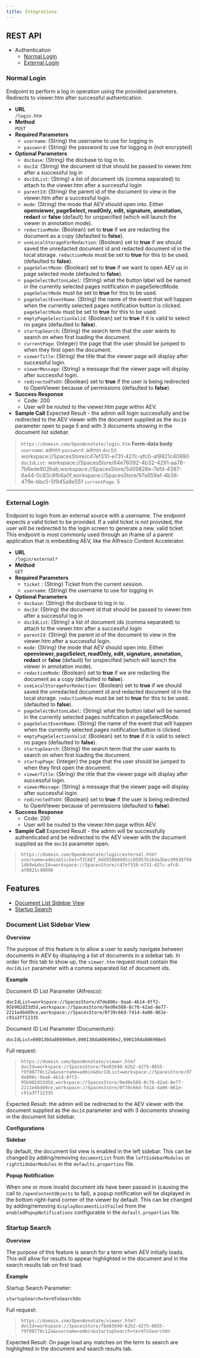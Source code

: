 ```yaml
---
title: Integrations
---
```


## REST API

* Authentication
  * [Normal Login](#normal-login)
  * [External Login](#external-login)

### Normal Login

Endpoint to perform a log in operation using the provided parameters. Redirects to viewer.htm after successful authentication.

* **URL**  
`/login.htm`  
* **Method**  
`POST`  
* **Required Parameters**
  * `username`: {String} the username to use for logging in
  * `password`: {String} the password to use for logging in (not encrypted)
* **Optional Parameters**
  * `docbase`: {String} the docbase to log in to.
  * `docId`: {String} the document id that should be passed to viewer.htm after a successful log in
  * `docIdList`: {String} a list of document ids (comma separated) to attach to the viewer.htm after a successful login
  * `parentId`: {String} the parent id of the document to view in the viewer.htm after a successful login.
  * `mode`: {String} the mode that AEV should open into. Either **openviewer, pageSelect, readOnly, edit, signature, annotation, redact** or **false** (default) for unspecified (which will launch the viewer in annotation mode).
  * `redactionMode`: {Boolean} set to **true** if we are redacting the document as a copy (defaulted to **false**).
  * `useLocalStorageForRedaction`: {Boolean} set to **true** if we should saved the unredacted document id and redacted document id in the local storage. `redactionMode` must be set to **true** for this to be used. (defaulted to **false**).
  * `pageSelectMode`: {Boolean} set to **true** if we want to open AEV up in page selected mode (defauled to **false**).
  * `pageSelectButtonLabel`: {String} what the button label will be named in the currently selected pages notification in pageSelectMode. `pageSelectMode` must be set to **true** for this to be used.
  * `pageSelectEventName`: {String} the name of the event that will happen when the currently selected pages notification button is clicked. `pageSelectMode` must be set to **true** for this to be used.
  * `emptyPageSelectionValid`: {Boolean} set to **true** if it is valid to select no pages (defaulted to **false**).
  * `startupSearch`: {String} the search term that the user wants to search on when first loading the document.
  * `currentPage`: {Integer} the page that the user should be jumped to when they first open the document.
  * `viewerTitle`: {String} the title that the viewer page will display after successful login.
  * `viewerMessage`: {String} a message that the viewer page will display after successful login.
  * `redirectedToOV`: {Boolean} set to **true** if the user is being redirected to OpenViewer because of permissions (defaulted to **false**).
* **Success Response**
  * Code: 200
  * User will be routed to the viewer.htm page within AEV.
* **Sample Call**
Expected Result - the admin will login successfully and be redirected to the AEV viewer with the document supplied as the `docId` parameter open to page 5 and with 3 documents showing in the document list sidebar.

> `https://domain.com/OpenAnnotate/login.htm`
**Form-data body**
`username`: admin
`password`: admin
`docId`: workspace://SpacesStore/c47ef310-e731-427c-afc0-af8821c40890
`docIdList`: workspace://SpacesStore/64e76092-4b32-4291-aa78-7b6ede902bab,workspace://SpacesStore/5d09828e-7efd-4387-8a44-0c83c8fb8a0f,workspace://SpacesStore/97a859af-4b38-479e-bbc5-5f945a8e551
`currentPage`: 5

***

### External Login

Endpoint to login from an external source with a username. The endpoint expects a valid ticket to be provided. If a valid ticket is not provided, the user will be redirected to the login screen to generate a new, valid ticket.  This endpoint is most commonly used through an iframe of a parent application that is embedding AEV, like the Alfresco Content Accelerator.

* **URL**  
`/login/external*`  
* **Method**  
`GET`  
* **Required Parameters**
  * `ticket` : {String} Ticket from the current session.
  * `username`: {String} the username to use for logging in
* **Optional Parameters**
  * `docbase`: {String} the docbase to log in to.
  * `docId`: {String} the document id that should be passed to viewer.htm after a successful log in
  * `docIdList`: {String} a list of document ids (comma separated) to attach to the viewer.htm after a successful login
  * `parentId`: {String} the parent id of the document to view in the viewer.htm after a successful login.
  * `mode`: {String} the mode that AEV should open into. Either **openviewer, pageSelect, readOnly, edit, signature, annotation, redact** or **false** (default) for unspecified (which will launch the viewer in annotation mode).
  * `redactionMode`: {Boolean} set to **true** if we are redacting the document as a copy (defaulted to **false**).
  * `useLocalStorageForRedaction`: {Boolean} set to **true** if we should saved the unredacted document id and redacted document id in the local storage. `redactionMode` must be set to **true** for this to be used. (defaulted to **false**).
  * `pageSelectButtonLabel`: {String} what the button label will be named in the currently selected pages notification in pageSelectMode.
  * `pageSelectEventName`: {String} the name of the event that will happen when the currently selected pages notification button is clicked.
  * `emptyPageSelectionValid`: {Boolean} set to **true** if it is valid to select no pages (defaulted to **false**).
  * `startupSearch`: {String} the search term that the user wants to search on when first loading the document.
  * `startupPage`: {Integer} the page that the user should be jumped to when they first open the document.
  * `viewerTitle`: {String} the title that the viewer page will display after successful login.
  * `viewerMessage`: {String} a message that the viewer page will display after successful login.
  * `redirectedToOV`: {Boolean} set to **true** if the user is being redirected to OpenViewer because of permissions (defaulted to **false**).
* **Success Response**
  * Code: 200
  * User will be routed to the viewer.htm page within AEV.
* **Sample Call**
Expected Result - the admin will be successfully authenticated and be redirected to the AEV viewer with the document supplied as the `docId` parameter open.

> `https://domain.com/OpenAnnotate/login/external.htm?username=admin&ticket=TICKET_6dd55060d45cc05957b16da3becd9938f9414b9e&docId=workspace://SpacesStore/c47ef310-e731-427c-afc0-af8821c40890`

## Features

* [Document List Sidebar View](#document-list-sidebar-view)
* [Startup Search](#startup-search)

### Document List Sidebar View

**Overview**

The purpose of this feature is to allow a user to easily navigate between documents in AEV by displaying a list of documents in a sidebar tab. In order for this tab to show up, the `viewer.htm` request must contain the `docIdList` parameter with a comma separated list of document ids.

**Example**

Document ID List Parameter (Alfresco):

`docIdList=workspace://SpacesStore/d7de806c-9aa6-4b14-8ff2-95b902d33d5d,workspace://SpacesStore/0ed0e588-8c70-42ad-8e77-2211e4bdd9ce,workspace://SpacesStore/0f39c66d-f414-4a06-861e-c91a3ff12335`

Document ID List Parameter (Documentum):

`docIdList=090130da806908e9,090130da806908e2,090130da806908e5`

Full request:  
> `https://domain.com/OpenAnnotate/viewer.htm?docId=workspace://SpacesStore/fbe65690-62b2-4275-8655-f9f08778c12a&username=admin&docIdList=workspace://SpacesStore/d7de806c-9aa6-4b14-8ff2-95b902d33d5d,workspace://SpacesStore/0ed0e588-8c70-42ad-8e77-2211e4bdd9ce,workspace://SpacesStore/0f39c66d-f414-4a06-861e-c91a3ff12335`

Expected Result: the admin will be redirected to the AEV viewer with the document supplied as the `docId` parameter and with 3 documents showing in the document list sidebar.

**Configurations**

**Sidebar**

By default, the document list view is enabled in the left sidebar. This can be changed by adding/removing `documentList` from the `leftSidebarModules` or `rightSidebarModules` in the `defaults.properties` file.

**Popup Notification**

When one or more invalid document ids have been passed in (causing the call to `/openContentObjects` to fail), a popup notification will be displayed in the bottom right-hand corner of the viewer by default. This can be changed by adding/removing `displayDocumentListFailed` from the `enabledPopupNotifications` configurable in the `default.properties` file.

### Startup Search

**Overview**

The purpose of this feature is search for a term when AEV initially loads. This will allow for results to appear highlighted in the document and in the search results tab on first load.

**Example**

Startup  Search Parameter:

`startupSearch=termToSearchOn`

Full request:  
> `https://domain.com/OpenAnnotate/viewer.htm?docId=workspace://SpacesStore/fbe65690-62b2-4275-8655-f9f08778c12a&username=admin&startupSearch=termToSearchOn`

Expected Result: On page load any matches on the term to search are highlighted in the document and search results tab.
